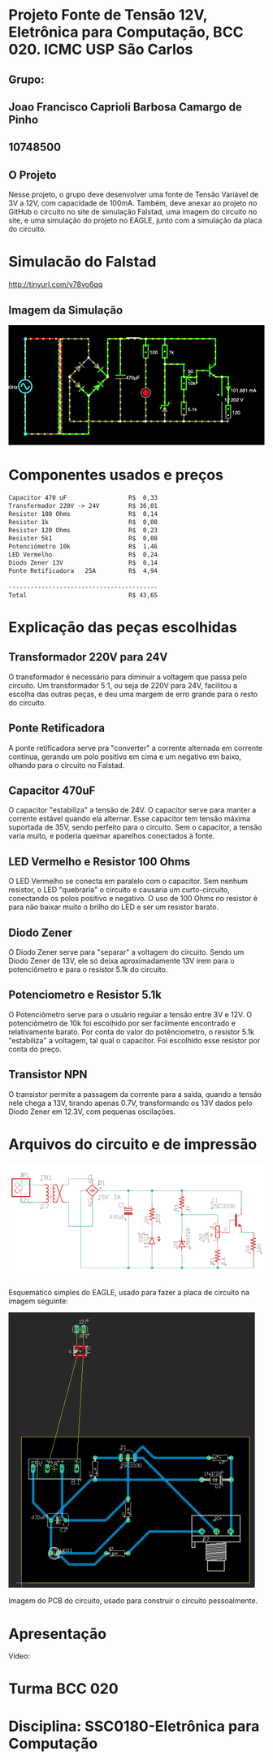 # Projeto Fonte de Tensão 12V, Eletrônica para Computação, BCC 020. ICMC USP São Carlos
## Grupo:
  ## Joao Francisco Caprioli Barbosa Camargo de Pinho
  ## 10748500
## O Projeto
Nesse projeto, o grupo deve desenvolver uma fonte de Tensão Variável de 3V a 12V, com capacidade de 100mA. Também, deve anexar ao projeto no GitHub o circuito no site de simulação Falstad, uma imagem do circuito no site, e uma simulação do projeto no EAGLE, junto com a simulação da placa do circuito.


  # Simulacão do Falstad
  
  http://tinyurl.com/y78vo6qq
  
  ## Imagem da Simulação
  ![Imagem da simulação no Falstad](https://github.com/JotaGHz/FonteEletronica/blob/master/Falstad.png)
  # Componentes usados e preços
    
    Capacitor 470 uF                 R$  0,33
    Transformador 220V -> 24V        R$ 36,01
    Resistor 100 Ohms                R$  0,14
    Resistor 1k                      R$  0,08
    Resistor 120 Ohms                R$  0,23
    Resistor 5k1                     R$  0,08
    Potenciômetro 10k                R$  1,46
    LED Vermelho                     R$  0,24
    Diodo Zener 13V                  R$  0,14
    Ponte Retificadora   25A         R$  4,94
    
    -----------------------------------------
    Total                            R$ 43,65
  # Explicação das peças escolhidas

## Transformador 220V para 24V
  O transformador é necessário para diminuir a voltagem que passa pelo circuito. Um transformador 5:1, ou seja de 220V para 24V, facilitou a escolha das outras peças, e deu uma margem de erro grande para o resto do circuito.

## Ponte Retificadora
  A ponte retificadora serve pra "converter" a corrente alternada em corrente contínua, gerando um polo positivo em cima e um negativo em baixo, olhando para o circuito no Falstad.

## Capacitor 470uF
  O capacitor "estabiliza" a tensão de 24V. O capacitor serve para manter a corrente estável quando ela alternar. Esse capacitor tem tensão máxima suportada de 35V, sendo perfeito para o circuito. Sem o capacitor, a tensão varia muito, e poderia queimar aparelhos conectados à fonte.

## LED Vermelho e Resistor 100 Ohms
  O LED Vermelho se conecta em paralelo com o capacitor. Sem nenhum resistor, o LED "quebraria" o circuito e causaria um curto-circuito, conectando os polos positivo e negativo. O uso de 100 Ohms no resistor é para não baixar muito o brilho do LED e ser um resistor barato.
  
## Diodo Zener
  O Diodo Zener serve para "separar" a voltagem do circuito. Sendo um Diodo Zener de 13V, ele só deixa aproximadamente 13V irem para o potenciômetro e para o resistor 5.1k do circuito.
  
## Potenciometro e Resistor 5.1k
  O Potenciômetro serve para o usuário regular a tensão entre 3V e 12V. O potenciômetro de 10k foi escolhido por ser facilmente encontrado e relativamente barato. Por conta do valor do potênciometro, o resistor 5.1k "estabiliza" a voltagem, tal qual o capacitor. Foi escolhido esse resistor por conta do preço.
  
## Transistor NPN
  O transistor permite a passagem da corrente para a saída, quando a tensão nele chega a 13V, tirando apenas 0.7V, transformando os 13V dados pelo Diodo Zener em 12.3V, com pequenas oscilações.
  # Arquivos do circuito e de impressão
  
  ![Esquemático do EAGLE](https://github.com/JotaGHz/FonteEletronica/blob/master/schem.png)
  
  Esquemático simples do EAGLE, usado para fazer a placa de circuito na imagem seguinte:
  
  ![PCB do Circuito no EAGLE](https://github.com/JotaGHz/FonteEletronica/blob/master/PCB.png)
  
  Imagem do PCB do circuito, usado para construir o circuito pessoalmente.
  
  # Apresentação
  
  Vídeo:
  
  
  # Turma BCC 020
  # Disciplina: SSC0180-Eletrônica para Computação
